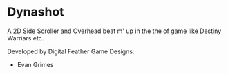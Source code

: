 # Dynashot

A 2D Side Scroller and Overhead beat m' up in the the of game like Destiny Warriars etc.

Developed by Digital Feather Game Designs:
- Evan Grimes
